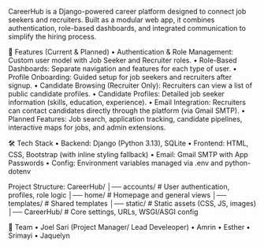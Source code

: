 
CareerHub is a Django-powered career platform designed to connect job seekers and recruiters. Built as a modular web app, it combines authentication, role-based dashboards, and integrated communication to simplify the hiring process.

🚀 Features (Current & Planned)
	•	Authentication & Role Management: Custom user model with Job Seeker and Recruiter roles.
	•	Role-Based Dashboards: Separate navigation and features for each type of user.
	•	Profile Onboarding: Guided setup for job seekers and recruiters after signup.
	•	Candidate Browsing (Recruiter Only): Recruiters can view a list of public candidate profiles.
	•	Candidate Profiles: Detailed job seeker information (skills, education, experience).
	•	Email Integration: Recruiters can contact candidates directly through the platform (via Gmail SMTP).
	•	Planned Features: Job search, application tracking, candidate pipelines, interactive maps for jobs, and admin extensions.

🛠️ Tech Stack
	•	Backend: Django (Python 3.13), SQLite
	•	Frontend: HTML, CSS, Bootstrap (with inline styling fallback)
	•	Email: Gmail SMTP with App Passwords
	•	Config: Environment variables managed via .env and python-dotenv
  
  Project Structure:
  CareerHub/
│── accounts/         # User authentication, profiles, role logic
│── home/             # Homepage and general views
│── templates/        # Shared templates
│── static/           # Static assets (CSS, JS, images)
│── CareerHub/        # Core settings, URLs, WSGI/ASGI config

👥 Team
	•	Joel Sari (Project Manager/ Lead Develeoper)
	•	Amrin
	•	Esther
	•	Srimayi
	•	Jaquelyn
  
